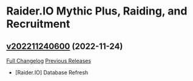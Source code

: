# Raider.IO Mythic Plus, Raiding, and Recruitment

## [v202211240600](https://github.com/RaiderIO/raiderio-addon/tree/v202211240600) (2022-11-24)
[Full Changelog](https://github.com/RaiderIO/raiderio-addon/compare/v202211230600...v202211240600) [Previous Releases](https://github.com/RaiderIO/raiderio-addon/releases)

- [Raider.IO] Database Refresh  
